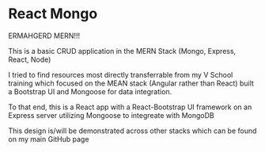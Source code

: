 # React Mongo

ERMAHGERD MERN!!!

This is a basic CRUD application in the MERN Stack (Mongo, Express, React, Node)

I tried to find resources most directly transferrable from my V School training which focused on the MEAN stack (Angular rather than React) built a Bootstrap UI and Mongoose for data integration.

To that end, this is a React app with a React-Bootstrap UI framework on an Express server utilizing Mongoose to integreate with MongoDB

This design is/will be demonstrated across other stacks which can be found on my main GitHub page
